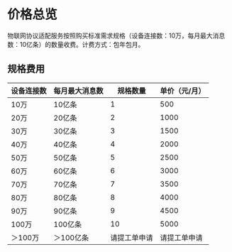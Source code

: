 # 价格总览

 物联网协议适配服务按照购买标准需求规格（设备连接数：10万，每月最大消息数：10亿条）的数量收费。计费方式：包年包月。
 
 ## 规格费用
 
| 设备连接数 | 每月最大消息数 | 规格数量       | 单价（元/月） |
| ---------- | -------------- | -------------- | ------------- |
| 10万        | 10亿条          | 1              |500      |
| 20万       | 20亿条          | 2              | 1000      |
| 30万     | 30亿条          | 3                | 1500     |
| 40万      | 40亿条          | 4               | 2000      |
| 50万       | 50亿条          | 5              | 2500      |
| 60万       | 60亿条          | 6              | 3000      |
| 70万      | 70亿条          | 7               | 3500       |
| 80万       | 80亿条          | 8              | 4000       |
| 90万       | 90亿条          | 9              | 4500       |
|100万      | 100亿条         | 10              | 5000      |
| ＞100万     | ＞100亿条       | 请提工单申请   | 请提工单申请  |

